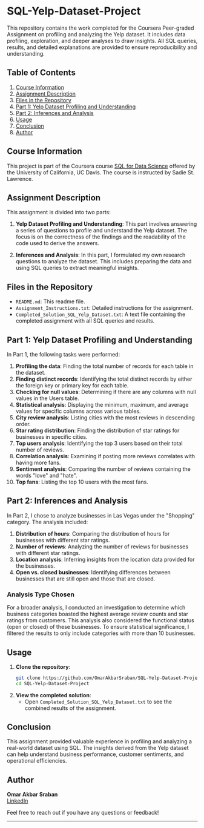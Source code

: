 # SQL-Yelp-Dataset-Project

This repository contains the work completed for the Coursera Peer-graded Assignment on profiling and analyzing the Yelp dataset. It includes data profiling, exploration, and deeper analyses to draw insights. All SQL queries, results, and detailed explanations are provided to ensure reproducibility and understanding.

## Table of Contents

1. [Course Information](#course-information)
2. [Assignment Description](#assignment-description)
3. [Files in the Repository](#files-in-the-repository)
4. [Part 1: Yelp Dataset Profiling and Understanding](#part-1-yelp-dataset-profiling-and-understanding)
5. [Part 2: Inferences and Analysis](#part-2-inferences-and-analysis)
6. [Usage](#usage)
7. [Conclusion](#conclusion)
8. [Author](#author)

## Course Information

This project is part of the Coursera course [SQL for Data Science](https://www.coursera.org/learn/sql-for-data-science) offered by the University of California, UC Davis. The course is instructed by Sadie St. Lawrence.

## Assignment Description

This assignment is divided into two parts:

1. **Yelp Dataset Profiling and Understanding**: This part involves answering a series of questions to profile and understand the Yelp dataset. The focus is on the correctness of the findings and the readability of the code used to derive the answers.
   
2. **Inferences and Analysis**: In this part, I formulated my own research questions to analyze the dataset. This includes preparing the data and using SQL queries to extract meaningful insights.

## Files in the Repository

- `README.md`: This readme file.
- `Assignment_Instructions.txt`: Detailed instructions for the assignment.
- `Completed_Solution_SQL_Yelp_Dataset.txt`: A text file containing the completed assignment with all SQL queries and results.

## Part 1: Yelp Dataset Profiling and Understanding

In Part 1, the following tasks were performed:

1. **Profiling the data**: Finding the total number of records for each table in the dataset.
2. **Finding distinct records**: Identifying the total distinct records by either the foreign key or primary key for each table.
3. **Checking for null values**: Determining if there are any columns with null values in the Users table.
4. **Statistical analysis**: Displaying the minimum, maximum, and average values for specific columns across various tables.
5. **City review analysis**: Listing cities with the most reviews in descending order.
6. **Star rating distribution**: Finding the distribution of star ratings for businesses in specific cities.
7. **Top users analysis**: Identifying the top 3 users based on their total number of reviews.
8. **Correlation analysis**: Examining if posting more reviews correlates with having more fans.
9. **Sentiment analysis**: Comparing the number of reviews containing the words "love" and "hate".
10. **Top fans**: Listing the top 10 users with the most fans.

## Part 2: Inferences and Analysis

In Part 2, I chose to analyze businesses in Las Vegas under the "Shopping" category. The analysis included:

1. **Distribution of hours**: Comparing the distribution of hours for businesses with different star ratings.
2. **Number of reviews**: Analyzing the number of reviews for businesses with different star ratings.
3. **Location analysis**: Inferring insights from the location data provided for the businesses.
4. **Open vs. closed businesses**: Identifying differences between businesses that are still open and those that are closed.

### Analysis Type Chosen

For a broader analysis, I conducted an investigation to determine which business categories boasted the highest average review counts and star ratings from customers. This analysis also considered the functional status (open or closed) of these businesses. To ensure statistical significance, I filtered the results to only include categories with more than 10 businesses.

## Usage

1. **Clone the repository**:
    ```sh
    git clone https://github.com/OmarAkbarSraban/SQL-Yelp-Dataset-Project.git
    cd SQL-Yelp-Dataset-Project
    ```
2. **View the completed solution**:
    - Open `Completed_Solution_SQL_Yelp_Dataset.txt` to see the combined results of the assignment.

## Conclusion

This assignment provided valuable experience in profiling and analyzing a real-world dataset using SQL. The insights derived from the Yelp dataset can help understand business performance, customer sentiments, and operational efficiencies.

## Author

**Omar Akbar Sraban**  
[LinkedIn](https://linkedin.com/in/omarakbar1)  

Feel free to reach out if you have any questions or feedback!

---

